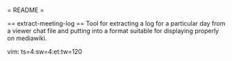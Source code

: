 = README =

== extract-meeting-log ==
Tool for extracting a log for a particular day from a viewer chat file and putting into a format suitable for displaying
properly on mediawiki.

vim: ts=4:sw=4:et:tw=120
